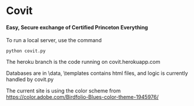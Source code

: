 
# Covit
#### Easy, Secure exchange of Certified Princeton Everything
To run a local server, use the command 
```
python covit.py
```
The heroku branch is the code running on covit.herokuapp.com

Databases are in \data, \templates contains html files, and logic is currently handled by covit.py

The current site is using the color scheme from https://color.adobe.com/Birdfolio-Blues-color-theme-1945976/